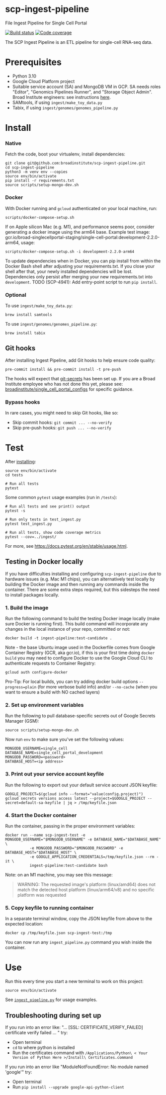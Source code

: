 # scp-ingest-pipeline

File Ingest Pipeline for Single Cell Portal

[![Build status](https://img.shields.io/circleci/build/github/broadinstitute/scp-ingest-pipeline.svg)](https://circleci.com/gh/broadinstitute/scp-ingest-pipeline)
[![Code coverage](https://codecov.io/gh/broadinstitute/scp-ingest-pipeline/branch/master/graph/badge.svg)](https://codecov.io/gh/broadinstitute/scp-ingest-pipeline)

The SCP Ingest Pipeline is an ETL pipeline for single-cell RNA-seq data.

# Prerequisites

- Python 3.10
- Google Cloud Platform project
- Suitable service account (SA) and MongoDB VM in GCP. SA needs roles "Editor", "Genomics Pipelines Runner", and "Storage Object Admin". Broad Institute engineers: see instructions [here](https://github.com/broadinstitute/single_cell_portal_configs/tree/master/terraform-mongodb).
- SAMtools, if using `ingest/make_toy_data.py`
- Tabix, if using `ingest/genomes/genomes_pipeline.py`

# Install

### Native

Fetch the code, boot your virtualenv, install dependencies:

```
git clone git@github.com:broadinstitute/scp-ingest-pipeline.git
cd scp-ingest-pipeline
python3 -m venv env --copies
source env/bin/activate
pip install -r requirements.txt
source scripts/setup-mongo-dev.sh
```

### Docker

With Docker running and `gcloud` authenticated on your local machine, run:

```
scripts/docker-compose-setup.sh
```

If on Apple silicon Mac (e.g. M1), and performance seems poor, consider generating a docker image using the arm64 base. Example test image: gcr.io/broad-singlecellportal-staging/single-cell-portal:development-2.2.0-arm64, usage:

```
scripts/docker-compose-setup.sh -i development-2.2.0-arm64
```

To update dependencies when in Docker, you can pip install from within the Docker Bash shell after adjusting your requirements.txt.
If you close your shell after that, your newly installed dependencies will be lost.  Dependencies only persist after merging your
new requirements.txt into `development`.  TODO (SCP-4941): Add entry-point script to run `pip install`.

### Optional

To use `ingest/make_toy_data.py`:

```
brew install samtools
```

To use `ingest/genomes/genomes_pipeline.py`:

```
brew install tabix
```

## Git hooks

After installing Ingest Pipeline, add Git hooks to help ensure code quality:

```
pre-commit install && pre-commit install -t pre-push
```

The hooks will expect that [git-secrets](https://github.com/awslabs/git-secrets) has been set up. If you are a Broad Institute employee who has not done this yet, please see: [broadinstitute/single_cell_portal_configs](https://github.com/broadinstitute/single_cell_portal_configs) for specific guidance.

### Bypass hooks

In rare cases, you might need to skip Git hooks, like so:

- Skip commit hooks: `git commit ... --no-verify`
- Skip pre-push hooks: `git push ... --no-verify`

# Test

After [installing](#install):

```
source env/bin/activate
cd tests

# Run all tests
pytest
```

Some common `pytest` usage examples (run in `/tests`):

```
# Run all tests and see print() output
pytest -s

# Run only tests in test_ingest.py
pytest test_ingest.py

# Run all tests, show code coverage metrics
pytest --cov=../ingest/
```

For more, see <https://docs.pytest.org/en/stable/usage.html>.

## Testing in Docker locally
<!--
Step 1 is also useful for troubleshooting when Dockerfile updates fail to build
-->
If you have difficulties installing and configuring `scp-ingest-pipeline` due to hardware issues (e.g. Mac M1 chips),
you can alternatively test locally by building the Docker image and then running any commands inside the container.
There are some extra steps required, but this sidesteps the need to install packages locally.

### 1. Build the image

Run the following command to build the testing Docker image locally (make sure Docker is running first). This build command will incorporate any changes in the local instance of your repo, committed or not:

```
docker build -t ingest-pipeline:test-candidate .
```

Note - the base Ubuntu image used in the Dockerfile comes from Google Container Registry (GCR, aka gcr.io), if this is your first time doing `docker build` you may need to configure Docker to use the Google Cloud CLI to authenticate requests to Container Registry:

```
gcloud auth configure-docker
```

Pro-Tip: For local builds, you can try adding docker build options `--progress=plain` (for more verbose build info) and/or `--no-cache` (when you want to ensure a build with NO cached layers)

### 2. Set up environment variables

Run the following to pull database-specific secrets out of Google Secrets Manager (GSM):

```
source scripts/setup-mongo-dev.sh
```

Now run `env` to make sure you've set the following values:

```
MONGODB_USERNAME=single_cell
DATABASE_NAME=single_cell_portal_development
MONGODB_PASSWORD=<password>
DATABASE_HOST=<ip address>
```

### 3. Print out your service account keyfile

Run the following to export out your default service account JSON keyfile:

```
GOOGLE_PROJECT=$(gcloud info --format="value(config.project)")
gcloud secrets versions access latest --project=$GOOGLE_PROJECT --secret=default-sa-keyfile | jq > /tmp/keyfile.json
```

### 4. Start the Docker container

Run the container, passing in the proper environment variables:

```
docker run --name scp-ingest-test -e MONGODB_USERNAME="$MONGODB_USERNAME" -e DATABASE_NAME="$DATABASE_NAME" \
           -e MONGODB_PASSWORD="$MONGODB_PASSWORD" -e DATABASE_HOST="$DATABASE_HOST" \
           -e GOOGLE_APPLICATION_CREDENTIALS=/tmp/keyfile.json --rm -it \
           ingest-pipeline:test-candidate bash
```

Note: on an M1 machine, you may see this message:

> WARNING: The requested image's platform (linux/amd64) does not match the detected host platform (linux/arm64/v8) and no specific platform was requested

### 5. Copy keyfile to running container

In a separate terminal window, copy the JSON keyfile from above to the expected location:

```
docker cp /tmp/keyfile.json scp-ingest-test:/tmp
```

You can now run any `ingest_pipeline.py` command you wish inside the container.

# Use

Run this every time you start a new terminal to work on this project:

```
source env/bin/activate
```

See [`ingest_pipeline.py`](https://github.com/broadinstitute/scp-ingest-pipeline/blob/development/ingest/ingest_pipeline.py) for usage examples.

## Troubleshooting during set up

If you run into an error like: "... [SSL: CERTIFICATE_VERIFY_FAILED] certificate verify failed ... " try:

- Open terminal
- `cd` to where python is installed
- Run the certificates command with `/Applications/Python\ < Your Version of Python Here >/Install\ Certificates.command`

If you run into an error like "ModuleNotFoundError: No module named 'google'" try:

- Open terminal
- Run `pip install --upgrade google-api-python-client`
